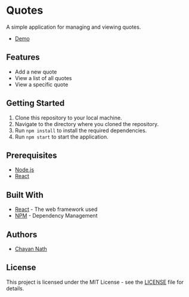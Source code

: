 # Quotes

A simple application for managing and viewing quotes.

- [Demo](https://your-quotes-app.netlify.app)

## Features

- Add a new quote
- View a list of all quotes
- View a specific quote

## Getting Started

1. Clone this repository to your local machine.
2. Navigate to the directory where you cloned the repository.
3. Run `npm install` to install the required dependencies.
4. Run `npm start` to start the application.

## Prerequisites

- [Node.js](https://nodejs.org/)
- [React](https://reactjs.org/)

## Built With

- [React](https://reactjs.org/) - The web framework used
- [NPM](https://www.npmjs.com/) - Dependency Management

## Authors

- [Chayan Nath](https://github.com/ChayanNath)

## License

This project is licensed under the MIT License - see the [LICENSE](LICENSE) file for details.
